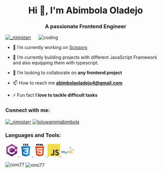 <h1 align="center">Hi 👋, I'm Abimbola Oladejo</h1>
<h3 align="center">A passionate Frontend Engineer</h3>
<img align="right" width="400" src="https://miro.medium.com/max/720/1*qdAW1TjCN57h1lbuuzvchg.gif" alt="coding" />

<p align="left"> <a href="https://twitter.com/_nimistarr" target="blank"><img src="https://img.shields.io/twitter/follow/_nimi77?logo=twitter&style=for-the-badge" alt="_nimistarr" /></a> </p>

- 🔭 I’m currently working on [Scissors]([https://github.com/Nimi77/scissor.git])

- 🌱 I’m currently building projects with different JavaScript Framework and also equipping them with typescript. 

- 👯 I’m looking to collaborate on **any frontend project**

- 📫 How to reach me **abimbolaoladejo4@gmail.com**

- ⚡ Fun fact **I love to tackle difficult tasks**

<h3 align="left">Connect with me:</h3>
<p align="left">
<a href="https://twitter.com/_nimistarr" target="blank"><img align="center" src="https://raw.githubusercontent.com/rahuldkjain/github-profile-readme-generator/master/src/images/icons/Social/twitter.svg" alt="_nimistarr" height="30" width="40" /></a>
<a href="https://instagram.com/toluwanimiabimbola" target="blank"><img align="center" src="https://raw.githubusercontent.com/rahuldkjain/github-profile-readme-generator/master/src/images/icons/Social/instagram.svg" alt="toluwanimiabimbola" height="30" width="40" /></a>
</p>

<h3 align="left">Languages and Tools:</h3>
<p align="left"> <a href="https://www.w3schools.com/cs/" target="_blank" rel="noreferrer"> <img src="https://raw.githubusercontent.com/devicons/devicon/master/icons/csharp/csharp-original.svg" alt="csharp" width="40" height="40"/> </a> <a href="https://www.w3schools.com/css/" target="_blank" rel="noreferrer"> <img src="https://raw.githubusercontent.com/devicons/devicon/master/icons/css3/css3-original-wordmark.svg" alt="css3" width="40" height="40"/> </a> <a href="https://www.w3.org/html/" target="_blank" rel="noreferrer"> <img src="https://raw.githubusercontent.com/devicons/devicon/master/icons/html5/html5-original-wordmark.svg" alt="html5" width="40" height="40"/> </a> <a href="https://developer.mozilla.org/en-US/docs/Web/JavaScript" target="_blank" rel="noreferrer"> <img src="https://raw.githubusercontent.com/devicons/devicon/master/icons/javascript/javascript-original.svg" alt="javascript" width="40" height="40"/> </a> <a href="https://www.mysql.com/" target="_blank" rel="noreferrer"> <img src="https://raw.githubusercontent.com/devicons/devicon/master/icons/mysql/mysql-original-wordmark.svg" alt="mysql" width="40" height="40"/> </a> </p>

<p><img align="left" src="https://github-readme-stats.vercel.app/api/top-langs?username=nimi77&show_icons=true&locale=en&layout=compact" alt="nimi77" /></p>

<p>&nbsp;<img align="center" src="https://github-readme-stats.vercel.app/api?username=nimi77&show_icons=true&locale=en" alt="nimi77" /></p>
